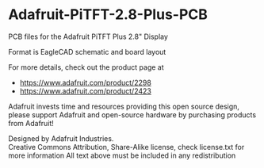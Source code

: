 # Adafruit-PiTFT-2.8-Plus-PCB
PCB files for the Adafruit PiTFT Plus 2.8" Display

Format is EagleCAD schematic and board layout

For more details, check out the product page at

   * https://www.adafruit.com/product/2298
   * https://www.adafruit.com/product/2423

Adafruit invests time and resources providing this open source design, 
please support Adafruit and open-source hardware by purchasing 
products from Adafruit!

Designed by Adafruit Industries.  
Creative Commons Attribution, Share-Alike license, check license.txt for more information
All text above must be included in any redistribution